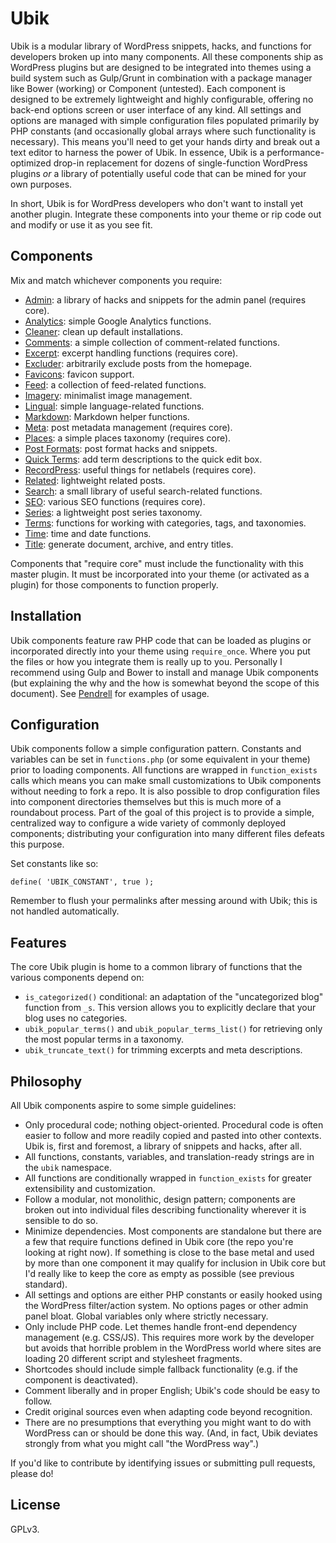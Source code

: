 # Ubik


Ubik is a modular library of WordPress snippets, hacks, and functions for developers broken up into many components. All these components ship as WordPress plugins but are designed to be integrated into themes using a build system such as Gulp/Grunt in combination with a package manager like Bower (working) or Component (untested). Each component is designed to be extremely lightweight and highly configurable, offering no back-end options screen or user interface of any kind. All settings and options are managed with simple configuration files populated primarily by PHP constants (and occasionally global arrays where such functionality is necessary). This means you'll need to get your hands dirty and break out a text editor to harness the power of Ubik. In essence, Ubik is a performance-optimized drop-in replacement for dozens of single-function WordPress plugins *or* a library of potentially useful code that can be mined for your own purposes.

In short, Ubik is for WordPress developers who don't want to install yet another plugin. Integrate these components into your theme or rip code out and modify or use it as you see fit.



## Components

Mix and match whichever components you require:

* [Admin](https://github.com/synapticism/ubik-admin): a library of hacks and snippets for the admin panel (requires core).
* [Analytics](https://github.com/synapticism/ubik-analytics): simple Google Analytics functions.
* [Cleaner](https://github.com/synapticism/ubik-cleaner): clean up default installations.
* [Comments](https://github.com/synapticism/ubik-comments): a simple collection of comment-related functions.
* [Excerpt](https://github.com/synapticism/ubik-excerpt): excerpt handling functions (requires core).
* [Excluder](https://github.com/synapticism/ubik-excluder): arbitrarily exclude posts from the homepage.
* [Favicons](https://github.com/synapticism/ubik-favicons): favicon support.
* [Feed](https://github.com/synapticism/ubik-feed): a collection of feed-related functions.
* [Imagery](https://github.com/synapticism/ubik-imagery): minimalist image management.
* [Lingual](https://github.com/synapticism/ubik-lingual): simple language-related functions.
* [Markdown](https://github.com/synapticism/ubik-markdown): Markdown helper functions.
* [Meta](https://github.com/synapticism/ubik-meta): post metadata management (requires core).
* [Places](https://github.com/synapticism/ubik-places): a simple places taxonomy (requires core).
* [Post Formats](https://github.com/synapticism/ubik-post-formats): post format hacks and snippets.
* [Quick Terms](https://github.com/synapticism/ubik-quick-terms): add term descriptions to the quick edit box.
* [RecordPress](https://github.com/synapticism/ubik-recordpress): useful things for netlabels (requires core).
* [Related](https://github.com/synapticism/ubik-related): lightweight related posts.
* [Search](https://github.com/synapticism/ubik-search): a small library of useful search-related functions.
* [SEO](https://github.com/synapticism/ubik-seo): various SEO functions (requires core).
* [Series](https://github.com/synapticism/ubik-series): a lightweight post series taxonomy.
* [Terms](https://github.com/synapticism/ubik-terms): functions for working with categories, tags, and taxonomies.
* [Time](https://github.com/synapticism/ubik-time): time and date functions.
* [Title](https://github.com/synapticism/ubik-title): generate document, archive, and entry titles.

Components that "require core" must include the functionality with this master plugin. It must be incorporated into your theme (or activated as a plugin) for those components to function properly.



## Installation

Ubik components feature raw PHP code that can be loaded as plugins or incorporated directly into your theme using `require_once`. Where you put the files or how you integrate them is really up to you. Personally I recommend using Gulp and Bower to install and manage Ubik components (but explaining the why and the how is somewhat beyond the scope of this document). See [Pendrell](https://github.com/synapticism/pendrell) for examples of usage.



## Configuration

Ubik components follow a simple configuration pattern. Constants and variables can be set in `functions.php` (or some equivalent in your theme) prior to loading components. All functions are wrapped in `function_exists` calls which means you can make small customizations to Ubik components without needing to fork a repo. It is also possible to drop configuration files into component directories themselves but this is much more of a roundabout process. Part of the goal of this project is to provide a simple, centralized way to configure a wide variety of commonly deployed components; distributing your configuration into many different files defeats this purpose.

Set constants like so:

```define( 'UBIK_CONSTANT', true );```

Remember to flush your permalinks after messing around with Ubik; this is not handled automatically.



## Features

The core Ubik plugin is home to a common library of functions that the various components depend on:

* `is_categorized()` conditional: an adaptation of the "uncategorized blog" function from `_s`. This version allows you to explicitly declare that your blog uses no categories.
* `ubik_popular_terms()` and `ubik_popular_terms_list()` for retrieving only the most popular terms in a taxonomy.
* `ubik_truncate_text()` for trimming excerpts and meta descriptions.



## Philosophy

All Ubik components aspire to some simple guidelines:

* Only procedural code; nothing object-oriented. Procedural code is often easier to follow and more readily copied and pasted into other contexts. Ubik is, first and foremost, a library of snippets and hacks, after all.
* All functions, constants, variables, and translation-ready strings are in the `ubik` namespace.
* All functions are conditionally wrapped in `function_exists` for greater extensibility and customization.
* Follow a modular, not monolithic, design pattern; components are broken out into individual files describing functionality wherever it is sensible to do so.
* Minimize dependencies. Most components are standalone but there are a few that require functions defined in Ubik core (the repo you're looking at right now). If something is close to the base metal and used by more than one component it may qualify for inclusion in Ubik core but I'd really like to keep the core as empty as possible (see previous standard).
* All settings and options are either PHP constants or easily hooked using the WordPress filter/action system. No options pages or other admin panel bloat. Global variables only where strictly necessary.
* Only include PHP code. Let themes handle front-end dependency management (e.g. CSS/JS). This requires more work by the developer but avoids that horrible problem in the WordPress world where sites are loading 20 different script and stylesheet fragments.
* Shortcodes should include simple fallback functionality (e.g. if the component is deactivated).
* Comment liberally and in proper English; Ubik's code should be easy to follow.
* Credit original sources even when adapting code beyond recognition.
* There are no presumptions that everything you might want to do with WordPress can or should be done this way. (And, in fact, Ubik deviates strongly from what you might call "the WordPress way".)

If you'd like to contribute by identifying issues or submitting pull requests, please do!



## License

GPLv3.
